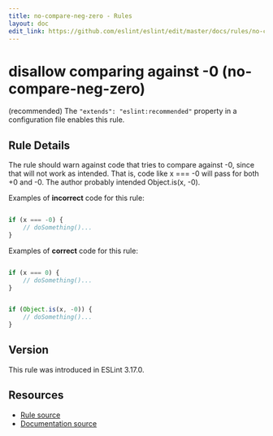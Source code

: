 ```yaml
---
title: no-compare-neg-zero - Rules
layout: doc
edit_link: https://github.com/eslint/eslint/edit/master/docs/rules/no-compare-neg-zero.md
---
```

<!-- Note: No pull requests accepted for this file. See README.md in the root directory for details. -->

# disallow comparing against -0 (no-compare-neg-zero)

(recommended) The `"extends": "eslint:recommended"` property in a configuration file enables this rule.

## Rule Details

The rule should warn against code that tries to compare against -0, since that will not work as intended. That is, code like x === -0 will pass for both +0 and -0. The author probably intended Object.is(x, -0).

Examples of **incorrect** code for this rule:

```js

if (x === -0) {
    // doSomething()...
}
```

Examples of **correct** code for this rule:

```js

if (x === 0) {
    // doSomething()...
}
```

```js

if (Object.is(x, -0)) {
    // doSomething()...
}
```



## Version

This rule was introduced in ESLint 3.17.0.

## Resources

* [Rule source](https://github.com/eslint/eslint/tree/master/lib/rules/no-compare-neg-zero.js)
* [Documentation source](https://github.com/eslint/eslint/tree/master/docs/rules/no-compare-neg-zero.md)
